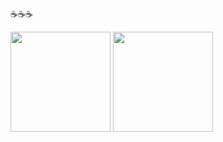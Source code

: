 ☕☕☕

<div>
  <img height="160em" src="https://github-readme-stats.vercel.app/api?username=ESTEV40&show_icons=true&theme=monokai"&include_all_commits=true&count_private=true">
  <img height= "160em" src="https://github-readme-stats.vercel.app/api/top-langs/?username=ESTEV40&layout=compact&langs_count=10&theme=monokai&hide_progress=false">
</div>
